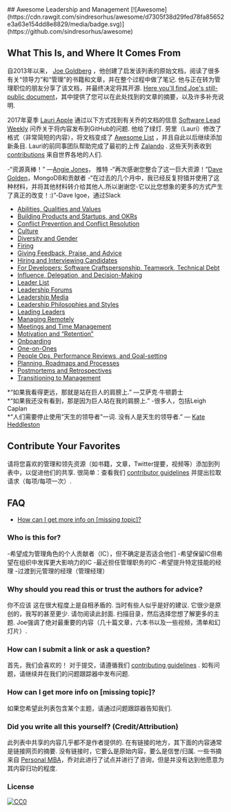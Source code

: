 <div class="github-widget" data-repo="LappleApple/awesome-leading-and-managing"></div>
<script async src="https://pagead2.googlesyndication.com/pagead/js/adsbygoogle.js"></script><ins class="adsbygoogle" style="display:block" data-ad-client="ca-pub-6890694312814945" data-ad-slot="5473692530" data-ad-format="auto"  data-full-width-responsive="true"></ins><script>(adsbygoogle = window.adsbygoogle || []).push({});</script>
## Awesome Leadership and Management [![Awesome](https://cdn.rawgit.com/sindresorhus/awesome/d7305f38d29fed78fa85652e3a63e154dd8e8829/media/badge.svg)](https://github.com/sindresorhus/awesome)

## What This Is, and Where It Comes From
自2013年以来， [Joe Goldberg](https://twitter.com/tenaciousjoe) ，他创建了启发该列表的原始文档，阅读了很多有关“领导力”和“管理”的书籍和文章，并在整个过程中做了笔记.  他与正在转为管理职位的朋友分享了该文档，并最终决定将其开源. [Here you'll find Joe's still-public document](https://docs.google.com/document/d/1R1O0OEsQpZcBcLheRlomDrmR2tyEpdRNFnjbLALmbH4/edit#heading=h.loq53mbwc6ut)，其中提供了您可以在此处找到的文章的摘要，以及许多补充说明.

2017年夏季 [Lauri Apple](https://twitter.com/lauri_apple) 通过以下方式找到有关乔的文档的信息 [Software Lead Weekly](http://softwareleadweekly.com/)  问乔关于将内容发布到GitHub的问题.  他给了绿灯.  劳里（Lauri）修改了格式（非常简短的内容），将文档变成了 [Awesome List](https://github.com/sindresorhus/awesome) ，并且自此以后继续添加新条目.  Lauri的前同事团队帮助完成了最初的上传 [Zalando](https://jobs.zalando.com/tech/) .  这些天列表收到 [contributions](https://github.com/LappleApple/awesome-leading-and-managing/blob/master/CONTRIBUTING.md) 来自世界各地的人们.

 -“资源真棒！”  —[Angie Jones](https://twitter.com/techgirl1908/status/888771075294642178)， 推特
-“再次感谢您整合了这一巨大资源！”[Dave Golden](https://twitter.com/xdg)，MongoDB和贡献者
-“在过去的几个月中，我已经反复狩猎并使用了这种材料，并将其他材料转介给其他人.所以谢谢您-它以比您想象的更多的方式产生了真正的改变！:)”-Dave Igoe，通过Slack

- [Abilities, Qualities and Values](https://github.com/LappleApple/awesome-leading-and-managing/blob/master/Abilities-Qualities-Values.md)
- [Building Products and Startups, and OKRs](https://github.com/LappleApple/awesome-leading-and-managing/blob/master/Building-Products-and-Startups-OKRs.md)
- [Conflict Prevention and Conflict Resolution](https://github.com/LappleApple/awesome-leading-and-managing/blob/master/Conflict-Prevention-Resolution.md)
- [Culture](https://github.com/LappleApple/awesome-leading-and-managing/blob/master/Culture.md)
- [Diversity and Gender](https://github.com/LappleApple/awesome-leading-and-managing/blob/master/Diversity-and-Gender.md)
- [Firing](https://github.com/LappleApple/awesome-leading-and-managing/blob/master/Firing.md)
- [Giving Feedback, Praise, and Advice](https://github.com/LappleApple/awesome-leading-and-managing/blob/master/Giving-Feedback-Praise-and-Advice.md)
- [Hiring and Interviewing Candidates](https://github.com/LappleApple/awesome-leading-and-managing/blob/master/Hiring-and-Interviewing.md)
- [For Developers: Software Craftspersonship, Teamwork, Technical Debt](https://github.com/LappleApple/awesome-leading-and-managing/blob/master/For-Developers-Teamwork-TechDebt.md)
- [Influence, Delegation, and Decision-Making](https://github.com/LappleApple/awesome-leading-and-managing/blob/master/Influence-Delegation-and-Decision-Making.md)
- [Leader List](https://github.com/LappleApple/awesome-leading-and-managing/blob/master/Leader-List.md)
- [Leadership Forums](https://github.com/LappleApple/awesome-leading-and-managing/blob/master/Leadership-Forums.md)
- [Leadership Media](https://github.com/LappleApple/awesome-leading-and-managing/blob/master/Leadership-Media.md)
- [Leadership Philosophies and Styles](https://github.com/LappleApple/awesome-leading-and-managing/blob/master/Leadership-Philosophies-and-Styles.md)
- [Leading Leaders](https://github.com/LappleApple/awesome-leading-and-managing/blob/master/Leading-Leaders.md)
- [Managing Remotely](https://github.com/LappleApple/awesome-leading-and-managing/blob/master/Managing-Remotely.md)
- [Meetings and Time Management](https://github.com/LappleApple/awesome-leading-and-managing/blob/master/Meetings-and-Time-Management.md)
- [Motivation and “Retention”](https://github.com/LappleApple/awesome-leading-and-managing/blob/master//Motivation-Retention.md)
- [Onboarding](https://github.com/LappleApple/awesome-leading-and-managing/blob/master/Onboarding.md)
- [One-on-Ones](https://github.com/LappleApple/awesome-leading-and-managing/blob/master/One-on-Ones.md)
- [People Ops, Performance Reviews, and Goal-setting](https://github.com/LappleApple/awesome-leading-and-managing/blob/master/People-Ops-Perf-Reviews-and-Goal-setting.md)
- [Planning, Roadmaps and Processes](https://github.com/LappleApple/awesome-leading-and-managing/blob/master/Planning-roadmaps.md)
- [Postmortems and Retrospectives](https://github.com/LappleApple/awesome-leading-and-managing/blob/master/Postmortems-Retrospectives.md)
- [Transitioning to Management](https://github.com/LappleApple/awesome-leading-and-managing/blob/master/Transitioning%20to%20Management.md)

 *“如果我看得更远，那就是站在巨人的肩膀上.”  —艾萨克·牛顿爵士 <br>
 *“如果我还没有看到，那是因为巨人站在我的肩膀上.”  -很多人，包括Leigh Caplan <br>
 *“人们需要停止使用“天生的领导者”一词.  没有人是天生的领导者.”  — [Kate Heddleston](https://twitter.com/heddle317)

## Contribute Your Favorites
 请将您喜欢的管理和领先资源（如书籍，文章，Twitter提要，视频等）添加到列表中，以促进他们的共享.  很简单：查看我们 [contributor guidelines](https://github.com/LappleApple/awesome-leading-and-managing/blob/master/CONTRIBUTING.md) 并提出拉取请求（每项/每项一次）. 

## FAQ
- [How can I get more info on [missing topic]?](#how-can-i-get-more-info-on-missing-topic)

### Who is this for?
-希望成为管理角色的个人贡献者（IC），但不确定是否适合他们
-希望保留IC但希望在组织中发挥更大影响力的IC
-最近担任管理职务的IC
-希望提升特定技能的经理
-过渡到元管理的经理（管理经理）

### Why should you read this or trust the authors for advice?
 你不应该  这在很大程度上是自相矛盾的.  当时有些人似乎是好的建议.  它很少是原创的，我写的甚至更少.  请勿阅读此封面.  扫描目录，然后选择您想了解更多的主题.  Joe强调了绝对最重要的内容（几十篇文章，六本书以及一些视频，清单和幻灯片）.

### How can I submit a link or ask a question?
 首先，我们会喜欢的！  对于提交，请遵循我们 [contributing guidelines](https://github.com/LappleApple/awesome-leading-and-managing/blob/master/CONTRIBUTING.md) .  如有问题，请继续并在我们的问题跟踪器中发布问题. 

### How can I get more info on [missing topic]?
如果您希望此列表包含某个主题，请通过问题跟踪器告知我们.

### Did you write all this yourself? (Credit/Attribution)
 此列表中共享的内容几乎都不是作者提供的.  在有链接的地方，其下面的内容通常是链接网页的摘要.  没有链接时，它要么是原始内容，要么是信誉/归属.  一些书摘来自 [Personal MBA](https://personalmba.com/)，乔对此进行了试点并进行了咨询，但是并没有达到他愿意为其内容归功的程度.

### License

[![CC0](http://mirrors.creativecommons.org/presskit/buttons/88x31/svg/cc-zero.svg)](https://creativecommons.org/publicdomain/zero/1.0/)
